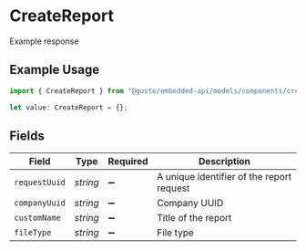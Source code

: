 # CreateReport

Example response

## Example Usage

```typescript
import { CreateReport } from "@gusto/embedded-api/models/components/createreport.js";

let value: CreateReport = {};
```

## Fields

| Field                                     | Type                                      | Required                                  | Description                               |
| ----------------------------------------- | ----------------------------------------- | ----------------------------------------- | ----------------------------------------- |
| `requestUuid`                             | *string*                                  | :heavy_minus_sign:                        | A unique identifier of the report request |
| `companyUuid`                             | *string*                                  | :heavy_minus_sign:                        | Company UUID                              |
| `customName`                              | *string*                                  | :heavy_minus_sign:                        | Title of the report                       |
| `fileType`                                | *string*                                  | :heavy_minus_sign:                        | File type                                 |